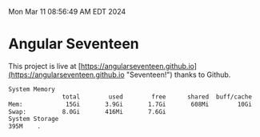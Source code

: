 Mon Mar 11 08:56:49 AM EDT 2024

# Angular Seventeen


This project is live at [https://angularseventeen.github.io](https://angularseventeen.github.io "Seventeen!") thanks to Github.

```bash
System Memory
               total        used        free      shared  buff/cache   available
Mem:            15Gi       3.9Gi       1.7Gi       608Mi        10Gi        11Gi
Swap:          8.0Gi       416Mi       7.6Gi
System Storage
395M	.
```
